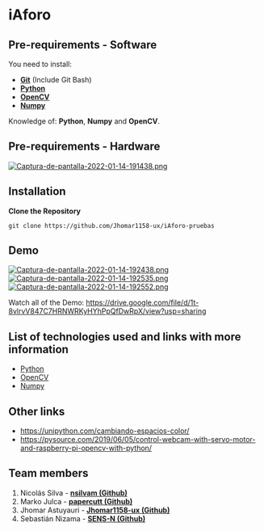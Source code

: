 # iAforo

## Pre-requirements - Software

You need to install:
- **[Git](https://git-scm.com/downloads)** (Include Git Bash)
- **[Python](https://www.python.org/)**
- **[OpenCV](https://opencv.org/)**
- **[Numpy](https://numpy.org/)**

Knowledge of: **Python**, **Numpy** and **OpenCV**.

## Pre-requirements - Hardware

[![Captura-de-pantalla-2022-01-14-191438.png](https://i.postimg.cc/T2FqYTfx/Captura-de-pantalla-2022-01-14-191438.png)](https://postimg.cc/5j5FsdXK)

## Installation
**Clone the Repository**
```
git clone https://github.com/Jhomar1158-ux/iAforo-pruebas
```

## Demo

[![Captura-de-pantalla-2022-01-14-192438.png](https://i.postimg.cc/HnwnzXx4/Captura-de-pantalla-2022-01-14-192438.png)](https://postimg.cc/q67pMt2z)
[![Captura-de-pantalla-2022-01-14-192535.png](https://i.postimg.cc/RVb58qHc/Captura-de-pantalla-2022-01-14-192535.png)](https://postimg.cc/7f7WJHX6)
[![Captura-de-pantalla-2022-01-14-192552.png](https://i.postimg.cc/VN2NcD0W/Captura-de-pantalla-2022-01-14-192552.png)](https://postimg.cc/d7mF2RBh)

Watch all of the Demo: https://drive.google.com/file/d/1t-8vlrvV847C7HRNWRKyHYhPpQfDwRpX/view?usp=sharing

## List of technologies used and links with more information
- [Python](https://www.python.org/) 
- [OpenCV](https://opencv.org/) 
- [Numpy](https://numpy.org/) 


## Other links
- https://unipython.com/cambiando-espacios-color/
- https://pysource.com/2019/06/05/control-webcam-with-servo-motor-and-raspberry-pi-opencv-with-python/

## Team members
1. Nicolás Silva - **[nsilvam (Github)](https://github.com/nsilvam)**
2. Marko Julca - **[papercutt (Github)](https://github.com/papercutt)**
3. Jhomar Astuyauri - **[Jhomar1158-ux (Github)](https://github.com/Jhomar1158-ux)**
4. Sebastián Nizama - **[SENS-N (Github)](https://github.com/SENS-N)**
